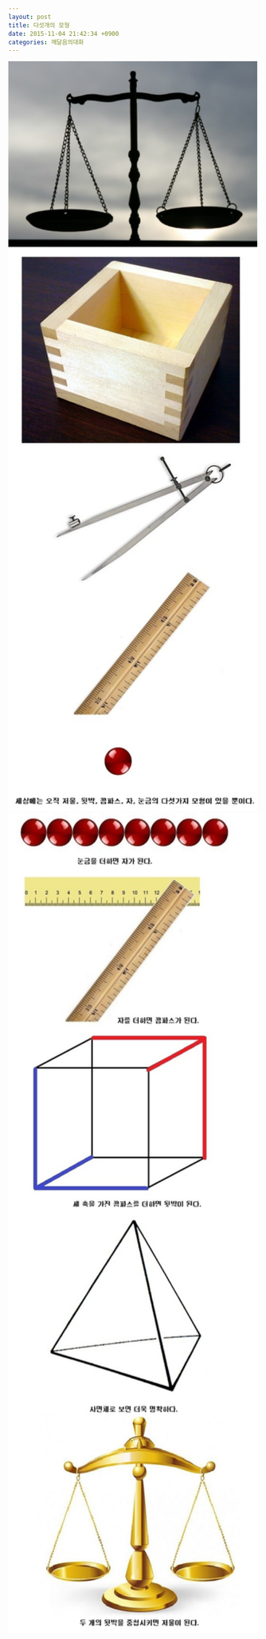 ```yaml
---
layout: post
title: 다섯개의 모형
date: 2015-11-04 21:42:34 +0900
categories: 깨달음의대화
---
```


<img src="files/attach/images/198/945/635/49.jpg" alt="49.jpg" width="500" height="1506" /> 



<img src="files/attach/images/198/945/635/50.jpg" alt="50.jpg" width="532" height="1647" />